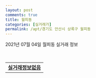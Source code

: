 ```yaml
---
layout: post
comments: true
title: 월피동
categories: [실거래가]
permalink: /apt/경기도 안산시 상록구 월피동
---
```


2021년 07월 04일 월피동 실거래 정보

<script type="text/javascript">
  google.charts.load('current', {'packages':['corechart']});
  google.charts.setOnLoadCallback(drawChart);

  function drawChart() {
    var data = google.visualization.arrayToDataTable([['거래일', '매매', '전월세', '전매'], ['20-07', 26, 33, 0], ['20-08', 16, 34, 0], ['20-09', 13, 32, 0], ['20-10', 16, 27, 0], ['20-11', 19, 21, 0], ['20-12', 34, 14, 0], ['21-01', 71, 25, 0], ['21-02', 74, 55, 0], ['21-03', 23, 47, 0], ['21-04', 23, 25, 0], ['21-05', 22, 19, 0], ['21-06', 11, 24, 0]]);

    var options = {
      title: '최근 유형별 거래량 추이',
      legend: { position: 'bottom' }
    };

    var chart = new google.visualization.LineChart(document.getElementById('columnchart_material'));
    chart.draw(data, (options));
  }
</script>

<div id="columnchart_material" style="width: 95%; margin-left: -35px; display: block"></div>
<br>
<table>
  <tr>
    <td colspan="4" style="font-weight: bold;"><a href="https://search.naver.com/search.naver?query=월피동 실거래정보없음">실거래정보없음</a></td>
  </tr>
    
</table>
    